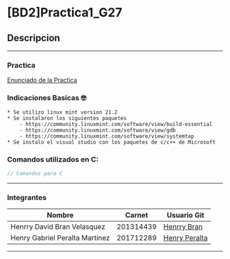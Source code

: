 # [BD2]Practica1_G27

## Descripcion 
___
### Practica
[Enunciado de la Practica](./Img/Enunciado%20Practica%201.pdf)

### Indicaciones Basicas :nerd_face:
    * Se utilizo linux mint version 21.2
    * Se instalaron los siguientes paquetes
        - https://community.linuxmint.com/software/view/build-essential
        - https://community.linuxmint.com/software/view/gdb
        - https://community.linuxmint.com/software/view/systemtap
    * Se instalo el visual studio con los paquetes de c/c++ de Microsoft

### Comandos utilizados en C:
```javascript
// Comandos para C
```

___
### Integrantes
| Nombre | Carnet | Usuario Git |
|----------|----------|----------|
| Henrry David Bran Velasquez | 201314439 | [Henrry Bran](https://github.com/HenrryBran-Hub) |
| Henry Gabriel Peralta Martinez  | 201712289 | [Henry Peralta](https://github.com/HenryPeralta) |
___

